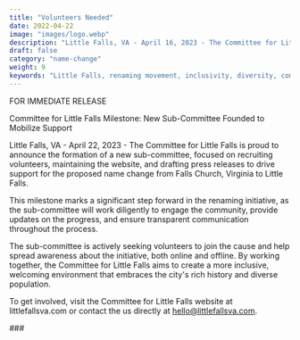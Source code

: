 ```yaml
---
title: "Volunteers Needed"
date: 2022-04-22
image: "images/logo.webp"
description: "Little Falls, VA - April 16, 2023 - The Committee for Little Falls is proud to announce the formation of a new sub-committee, focused on recruiting volunteers, maintaining the website, and drafting press releases to drive support for the proposed name change from Falls Church, Virginia to Little Falls."
draft: false
category: "name-change"
weight: 9
keywords: "Little Falls, renaming movement, inclusivity, diversity, community, Falls Church, Virginia, Falls Church VA, Little Falls VA, Falls Church name change, rename Falls Church, volunteers, website, press releases, name change, Falls Church, Little Falls, community"
---
```



FOR IMMEDIATE RELEASE

Committee for Little Falls Milestone: New Sub-Committee Founded to Mobilize Support

Little Falls, VA - April 22, 2023 - The Committee for Little Falls is proud to announce the formation of a new sub-committee, focused on recruiting volunteers, maintaining the website, and drafting press releases to drive support for the proposed name change from Falls Church, Virginia to Little Falls.

This milestone marks a significant step forward in the renaming initiative, as the sub-committee will work diligently to engage the community, provide updates on the progress, and ensure transparent communication throughout the process.

The sub-committee is actively seeking volunteers to join the cause and help spread awareness about the initiative, both online and offline. By working together, the Committee for Little Falls aims to create a more inclusive, welcoming environment that embraces the city's rich history and diverse population.

To get involved, visit the Committee for Little Falls website at littlefallsva.com or contact the us directly at hello@littlefallsva.com.

\#\#\#